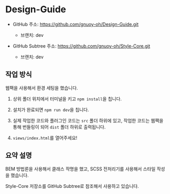 # Design-Guide

- GitHub 주소: https://github.com/gnuoy-oh/Design-Guide.git

  - 브랜치: dev

- GitHub Subtree 주소: https://github.com/gnuoy-oh/Style-Core.git

  - 브랜치: dev

## 작업 방식

웹팩을 사용해서 환경 세팅을 했습니다.

1. 상위 폴더 위치에서 터미널을 키고 `npm install`을 칩니다.

2. 설치가 완료되면 `npm run dev`을 칩니다.

3. 실제 작업한 코드와 플러그인 코드는 `src` 폴더 하위에 있고, 작업한 코드는 웹팩을 통해 번들링이 되어 `dist` 폴더 하위로 출력됩니다.

4. `views/index.html`를 열어주세요!

## 요약 설명

BEM 방법론을 사용해서 클래스 작명을 했고, SCSS 전처리기를 사용해서 스타일 작성을 했습니다.

Style-Core 저장소를 GitHub Subtree로 참조해서 사용하고 있습니다.
